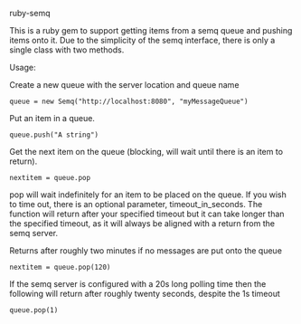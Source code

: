 ruby-semq

This is a ruby gem to support getting items from a semq queue and pushing items onto it. Due to the simplicity of the semq interface, there is only a single class with two methods.

Usage:

Create a new queue with the server location and queue name

    queue = new Semq("http://localhost:8080", "myMessageQueue")

Put an item in a queue.

    queue.push("A string")

Get the next item on the queue (blocking, will wait until there is an item to return).

    nextitem = queue.pop

pop will wait indefinitely for an item to be placed on the queue. If you wish to time out, there is an optional parameter, timeout_in_seconds. The function will return after your specified timeout but it can take longer than the specified timeout, as it will always be aligned with a return from the semq server.

Returns after roughly two minutes if no messages are put onto the queue

    nextitem = queue.pop(120)

If the semq server is configured with a 20s long polling time then the following will return after roughly twenty seconds, despite the 1s timeout

    queue.pop(1) 
